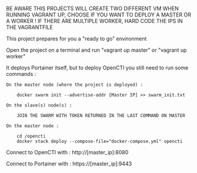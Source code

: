 BE AWARE THIS PROJECTS WILL CREATE TWO DIFFERENT VM
WHEN RUNNING VAGRANT UP, CHOOSE IF YOU WANT TO DEPLOY A MASTER OR A WORKER !
IF THERE ARE MULTIPLE WORKER, HARD CODE THE IPS IN THE VAGRANTFILE

This project prepares for you a "ready to go" environment

Open the project on a terminal and run "vagrant up master" or "vagrant up worker"

It deploys Portainer itself, but to deploy OpenCTI you still need to run some commands :

    On the master node (where the project is deployed) :
        
        docker swarm init --advertise-addr [Master IP] >> swarm_init.txt

    On the slave(s) node(s) :

        JOIN THE SWARM WITH TOKEN RETURNED IN THE LAST COMMAND ON MASTER

    On the master node :

        cd /opencti
        docker stack deploy --compose-file="docker-compose.yml" opencti

Connect to OpenCTI with :
    http://[master_ip]:8080

Connect to Portainer with :
    https://[master_ip]:9443